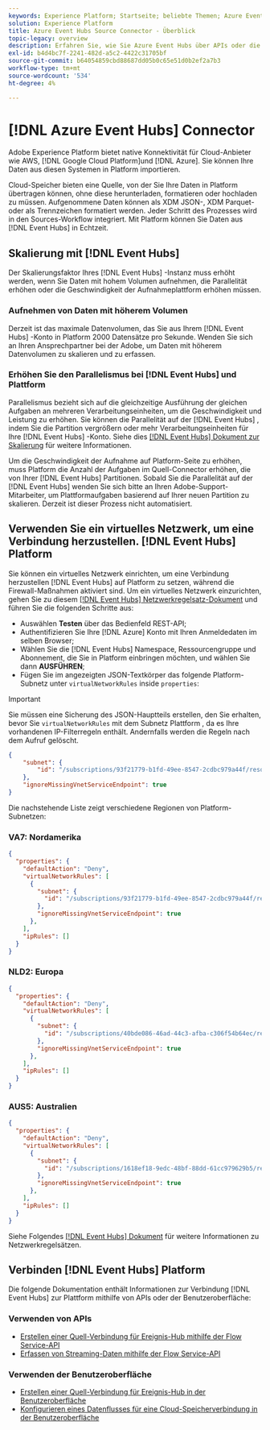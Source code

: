 ```yaml
---
keywords: Experience Platform; Startseite; beliebte Themen; Azure Event-Hubs; Azure-Event-Hubs; Event-Hubs; Event-Hubs
solution: Experience Platform
title: Azure Event Hubs Source Connector - Überblick
topic-legacy: overview
description: Erfahren Sie, wie Sie Azure Event Hubs über APIs oder die Benutzeroberfläche mit Adobe Experience Platform verbinden.
exl-id: b4d4bc7f-2241-482d-a5c2-4422c31705bf
source-git-commit: b64054859cbd88687dd05b0c65e51d0b2ef2a7b3
workflow-type: tm+mt
source-wordcount: '534'
ht-degree: 4%

---
```



# [!DNL Azure Event Hubs] Connector

Adobe Experience Platform bietet native Konnektivität für Cloud-Anbieter wie AWS, [!DNL Google Cloud Platform]und [!DNL Azure]. Sie können Ihre Daten aus diesen Systemen in Platform importieren.

Cloud-Speicher bieten eine Quelle, von der Sie Ihre Daten in Platform übertragen können, ohne diese herunterladen, formatieren oder hochladen zu müssen. Aufgenommene Daten können als XDM JSON-, XDM Parquet- oder als Trennzeichen formatiert werden. Jeder Schritt des Prozesses wird in den Sources-Workflow integriert. Mit Platform können Sie Daten aus [!DNL Event Hubs] in Echtzeit.

## Skalierung mit [!DNL Event Hubs]

Der Skalierungsfaktor Ihres [!DNL Event Hubs] -Instanz muss erhöht werden, wenn Sie Daten mit hohem Volumen aufnehmen, die Parallelität erhöhen oder die Geschwindigkeit der Aufnahmeplattform erhöhen müssen.

### Aufnehmen von Daten mit höherem Volumen

Derzeit ist das maximale Datenvolumen, das Sie aus Ihrem [!DNL Event Hubs] -Konto in Platform 2000 Datensätze pro Sekunde. Wenden Sie sich an Ihren Ansprechpartner bei der Adobe, um Daten mit höherem Datenvolumen zu skalieren und zu erfassen.

### Erhöhen Sie den Parallelismus bei [!DNL Event Hubs] und Plattform

Parallelismus bezieht sich auf die gleichzeitige Ausführung der gleichen Aufgaben an mehreren Verarbeitungseinheiten, um die Geschwindigkeit und Leistung zu erhöhen. Sie können die Parallelität auf der [!DNL Event Hubs] , indem Sie die Partition vergrößern oder mehr Verarbeitungseinheiten für Ihre [!DNL Event Hubs] -Konto. Siehe dies [[!DNL Event Hubs] Dokument zur Skalierung](https://docs.microsoft.com/en-us/azure/event-hubs/event-hubs-scalability) für weitere Informationen.

Um die Geschwindigkeit der Aufnahme auf Platform-Seite zu erhöhen, muss Platform die Anzahl der Aufgaben im Quell-Connector erhöhen, die von Ihrer [!DNL Event Hubs] Partitionen. Sobald Sie die Parallelität auf der [!DNL Event Hubs] wenden Sie sich bitte an Ihren Adobe-Support-Mitarbeiter, um Plattformaufgaben basierend auf Ihrer neuen Partition zu skalieren. Derzeit ist dieser Prozess nicht automatisiert.

## Verwenden Sie ein virtuelles Netzwerk, um eine Verbindung herzustellen. [!DNL Event Hubs] Platform

Sie können ein virtuelles Netzwerk einrichten, um eine Verbindung herzustellen [!DNL Event Hubs] auf Platform zu setzen, während die Firewall-Maßnahmen aktiviert sind. Um ein virtuelles Netzwerk einzurichten, gehen Sie zu diesem [[!DNL Event Hubs] Netzwerkregelsatz-Dokument](https://docs.microsoft.com/en-us/rest/api/eventhub/preview/namespaces-network-rule-set/create-or-update-network-rule-set#code-try-0) und führen Sie die folgenden Schritte aus:

* Auswählen **Testen** über das Bedienfeld REST-API;
* Authentifizieren Sie Ihre [!DNL Azure] Konto mit Ihren Anmeldedaten im selben Browser;
* Wählen Sie die [!DNL Event Hubs] Namespace, Ressourcengruppe und Abonnement, die Sie in Platform einbringen möchten, und wählen Sie dann **AUSFÜHREN**;
* Fügen Sie im angezeigten JSON-Textkörper das folgende Platform-Subnetz unter `virtualNetworkRules` inside `properties`:


>[!IMPORTANT]
>
>Sie müssen eine Sicherung des JSON-Hauptteils erstellen, den Sie erhalten, bevor Sie `virtualNetworkRules` mit dem Subnetz Plattform , da es Ihre vorhandenen IP-Filterregeln enthält. Andernfalls werden die Regeln nach dem Aufruf gelöscht.


```json
{
    "subnet": {
        "id": "/subscriptions/93f21779-b1fd-49ee-8547-2cdbc979a44f/resourceGroups/ethos_12_prod_va7_network/providers/Microsoft.Network/virtualNetworks/ethos_12_prod_va7_network_10_19_144_0_22/subnets/ethos_12_prod_va7_network_10_19_144_0_22"
    },
    "ignoreMissingVnetServiceEndpoint": true
}
```

Die nachstehende Liste zeigt verschiedene Regionen von Platform-Subnetzen:

### VA7: Nordamerika

```json
{
  "properties": {
    "defaultAction": "Deny",
    "virtualNetworkRules": [
      {
        "subnet": {
          "id": "/subscriptions/93f21779-b1fd-49ee-8547-2cdbc979a44f/resourceGroups/ethos_12_prod_va7_network/providers/Microsoft.Network/virtualNetworks/ethos_12_prod_va7_network_10_19_144_0_22/subnets/ethos_12_prod_va7_network_10_19_144_0_22"
        },
        "ignoreMissingVnetServiceEndpoint": true
      },
    ],
    "ipRules": []
  }
}
```

### NLD2: Europa

```json
{
  "properties": {
    "defaultAction": "Deny",
    "virtualNetworkRules": [
      {
        "subnet": {
          "id": "/subscriptions/40bde086-46ad-44c3-afba-c306f54b64ec/resourceGroups/ethos_12_prod_va7_network/providers/Microsoft.Network/virtualNetworks/ethos_12_prod_nld2_network_10_20_40_0_23/subnets/ethos_12_prod_nld2_network_10_20_40_0_23"
        },
        "ignoreMissingVnetServiceEndpoint": true
      },
    ],
    "ipRules": []
  }
}
```

### AUS5: Australien

```json
{
  "properties": {
    "defaultAction": "Deny",
    "virtualNetworkRules": [
      {
        "subnet": {
          "id": "/subscriptions/1618ef18-9edc-48bf-88dd-61cc979629b5/resourceGroups/ethos_12_prod_aus5_network/providers/Microsoft.Network/virtualNetworks/ethos_12_prod_aus5_network_10_21_116_0_22/subnets/ethos_12_prod_aus5_network_10_21_116_0_22"
        },
        "ignoreMissingVnetServiceEndpoint": true
      },
    ],
    "ipRules": []
  }
}
```

Siehe Folgendes [[!DNL Event Hubs] Dokument](https://docs.microsoft.com/en-us/rest/api/eventhub/preview/namespaces-network-rule-set/create-or-update-network-rule-set) für weitere Informationen zu Netzwerkregelsätzen.

## Verbinden [!DNL Event Hubs] Platform

Die folgende Dokumentation enthält Informationen zur Verbindung [!DNL Event Hubs] zur Plattform mithilfe von APIs oder der Benutzeroberfläche:

### Verwenden von APIs

* [Erstellen einer Quell-Verbindung für Ereignis-Hub mithilfe der Flow Service-API](../../tutorials/api/create/cloud-storage/eventhub.md)
* [Erfassen von Streaming-Daten mithilfe der Flow Service-API](../../tutorials/api/collect/streaming.md)

### Verwenden der Benutzeroberfläche

* [Erstellen einer Quell-Verbindung für Ereignis-Hub in der Benutzeroberfläche](../../tutorials/ui/create/cloud-storage/eventhub.md)
* [Konfigurieren eines Datenflusses für eine Cloud-Speicherverbindung in der Benutzeroberfläche](../../tutorials/ui/dataflow/streaming/cloud-storage-streaming.md)
